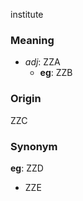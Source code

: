 institute
### Meaning
+ _adj_: ZZA
    + __eg__: ZZB

### Origin

ZZC

### Synonym

__eg__: ZZD

+ ZZE


